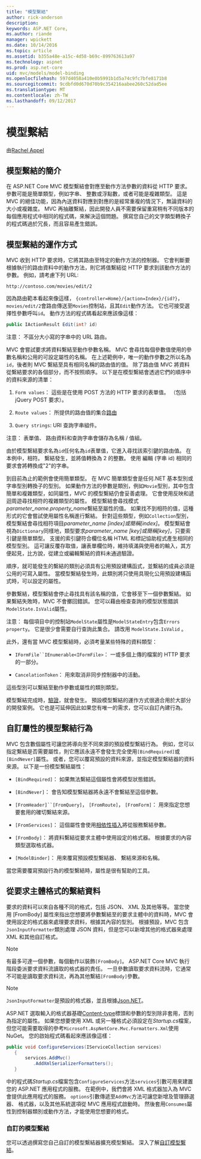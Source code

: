 ```yaml
---
title: "模型繫結"
author: rick-anderson
description: 
keywords: ASP.NET Core,
ms.author: riande
manager: wpickett
ms.date: 10/14/2016
ms.topic: article
ms.assetid: b355a48e-a15c-4d58-b69c-899763613a97
ms.technology: aspnet
ms.prod: asp.net-core
uid: mvc/models/model-binding
ms.openlocfilehash: 597d4058a410e0b5991b1d5a74c9fc7bfe8171b8
ms.sourcegitcommit: 9cdbfd0d670d70b9c354216aabee260c52dad5ee
ms.translationtype: MT
ms.contentlocale: zh-TW
ms.lasthandoff: 09/12/2017
---
```

# <a name="model-binding"></a>模型繫結

由[Rachel Appel](https://github.com/rachelappel)

## <a name="introduction-to-model-binding"></a>模型繫結的簡介

在 ASP.NET Core MVC 模型繫結會對應至動作方法參數的資料從 HTTP 要求。 參數可能是簡單類型，例如字串、 整數或浮點數，或者可能是複雜類型。 這是 MVC 的絕佳功能，因為內送資料對應到對應的是經常重複的情況下，無論資料的大小或複雜度。 MVC 再抽離繫結，因此開發人員不需要保留重寫稍有不同版本的每個應用程式中相同的程式碼，來解決這個問題。 撰寫您自己的文字類型轉換子的程式碼過於冗長，而且容易產生錯誤。

## <a name="how-model-binding-works"></a>模型繫結的運作方式

MVC 收到 HTTP 要求時，它將其路由至特定的動作方法的控制器。 它會判斷要根據執行的路由資料中的動作方法，則它將值繫結從 HTTP 要求到該動作方法的參數。 例如，請考慮下列 URL:

`http://contoso.com/movies/edit/2`

因為路由範本看起來像這樣， `{controller=Home}/{action=Index}/{id?}`，`movies/edit/2`會路由傳送至`Movies`控制站，且其`Edit`動作方法。 它也可接受選擇性參數呼叫`id`。 動作方法的程式碼看起來應該像這樣：

<!-- literal_block {"ids": [], "linenos": true, "xml:space": "preserve", "language": "csharp"} -->

```csharp
public IActionResult Edit(int? id)
   ```

注意： 不區分大小寫的字串中的 URL 路由。

MVC 會嘗試要求將資料繫結至動作參數名稱。 MVC 會尋找每個參數值使用的參數名稱和公用的可設定屬性的名稱。 在上述範例中，唯一的動作參數之所以名為`id`，後者則 MVC 繫結至具有相同名稱的路由值的值。 除了路由值 MVC 將資料從繫結要求的各個部分，而不按照順序。 以下是在模型繫結會透過它們的順序中的資料來源的清單：

1. `Form values`： 這些是在使用 POST 方法的 HTTP 要求的表單值。 （包括 jQuery POST 要求）。

2. `Route values`： 所提供的路由值的集合[路由](../../fundamentals/routing.md)

3. `Query strings`: URI 查詢字串組件。

<!-- DocFX BUG
The link works but generates an error when building with DocFX
@fundamentals/routing
[Routing](xref:fundamentals/routing)
-->

注意： 表單值、 路由資料和查詢字串會儲存為名稱 / 值組。

由於模型繫結要求名為`id`任何名為`id`表單值，它進入尋找該索引鍵的路由值。 在本例中，相符。 繫結發生，並將值轉換為 2 的整數。 使用 編輯 (字串 id) 相同的要求會將轉換成"2"的字串。

到目前為止的範例會使用簡單類型。 在 MVC 簡單類型會是任何.NET 基本型別或字串型別轉換子的型別。 如果動作方法的參數是類別，例如`Movie`型別，其中包含簡單和複雜類型，如同屬性，MVC 的模型繫結仍會妥善處理。 它會使用反映和遞迴周遊尋找相符的複雜類型的屬性。 模型繫結會尋找模式*parameter_name.property_name*繫結至屬性的值。 如果找不到相符的值，這種形式的它會嘗試使用屬性名稱進行繫結。 針對這些類型，例如`Collection`型別，模型繫結會尋找相符項目*parameter_name [index]*或簡稱*[index]*。 模型繫結會視為`Dictionary`同樣地，類型要求*parameter_name [key]*或簡稱*[key]*，只要索引鍵是簡單類型。 支援的索引鍵符合欄位名稱 HTML 和標記協助程式產生相同的模型型別。 這可讓反覆存取值，讓表單欄位時，維持填滿與使用者的輸入，其方便起見，比方說，從建立或編輯繫結的資料未通過驗證。

順序，就可能發生的繫結的類別必須具有公用預設建構函式，並繫結的成員必須是公用的可寫入屬性。 當模型繫結發生時，此類別將只使用具現化公用預設建構函式時，可以設定的屬性。

參數繫結，模型繫結會停止尋找具有該名稱的值，它會移至下一個參數繫結。 如果繫結失敗時，MVC 不會擲回錯誤。 您可以藉由檢查查詢的模型狀態錯誤`ModelState.IsValid`屬性。

注意： 每個項目中的控制站`ModelState`屬性是`ModelStateEntry`包含`Errors property`。 它是很少會需要自行查詢此集合。 請改用 `ModelState.IsValid` 。

此外，還有當 MVC 模型繫結時，必須考量某些特殊的資料類型：

* `IFormFile``IEnumerable<IFormFile>`： 一或多個上傳的檔案的 HTTP 要求的一部分。

* `CancelationToken`： 用來取消非同步控制器中的活動。

這些型別可以繫結至動作參數或屬性的類別類型。

模型繫結完成時，[驗證](validation.md)，就會發生。 預設模型繫結的運作方式很適合用於大部分的開發案例。 它也是可延伸因此如果您有唯一的需求，您可以自訂內建行為。

## <a name="customize-model-binding-behavior-with-attributes"></a>自訂屬性的模型繫結行為

MVC 包含數個屬性可讓您將導向至不同來源的預設模型繫結行為。 例如，您可以指定繫結是否需要屬性，則它應該永遠不會發生完全使用`[BindRequired]`或`[BindNever]`屬性。 或者，您可以覆寫預設的資料來源，並指定模型繫結器的資料來源。 以下是一份模型繫結屬性：

* `[BindRequired]`： 如果無法繫結這個屬性會將模型狀態錯誤。

* `[BindNever]`： 會告知模型繫結器將永遠不會繫結至這個參數。

* `[FromHeader]``[FromQuery]`， `[FromRoute]`， `[FromForm]`： 用來指定您想要套用的確切繫結來源。

* `[FromServices]`： 這個屬性會使用[相依性插入](../../fundamentals/dependency-injection.md)將從服務繫結參數。

* `[FromBody]`： 將資料繫結從要求主體中使用設定的格式器。 根據要求的內容類型選取格式器。

* `[ModelBinder]`： 用來覆寫預設模型繫結器、 繫結來源和名稱。

當您需要覆寫預設行為的模型繫結時，屬性是很有幫助的工具。

## <a name="binding-formatted-data-from-the-request-body"></a>從要求主體格式的繫結資料

要求的資料可以來自各種不同的格式，包括 JSON、 XML 及其他等等。 當您使用 [FromBody] 屬性來指出您想要將參數繫結至的要求主體中的資料時，MVC 會使用設定的格式器來處理要求資料，根據其內容的型別。 根據預設，MVC 包含`JsonInputFormatter`類別處理 JSON 資料，但是您可以新增其他的格式器來處理 XML 和其他自訂格式。

> [!NOTE]
> 有最多可達一個參數，每個動作以裝飾`[FromBody]`。 ASP.NET Core MVC 執行階段委派要求資料流讀取的格式器的責任。 一旦參數讀取要求資料流時，它通常不可能是讀取要求資料流，再為其他繫結`[FromBody]`參數。

> [!NOTE]
> `JsonInputFormatter`是預設的格式器，並且根據[Json.NET](https://www.newtonsoft.com/json)。

ASP.NET 選取輸入的格式器基礎[Content-type](https://www.w3.org/Protocols/rfc1341/4_Content-Type.html)標頭和參數的型別除非套用，否則為指定的屬性。 如果您想要使用 XML 或另一種格式必須設定在*Startup.cs*檔案，但您可能需要取得的參考`Microsoft.AspNetCore.Mvc.Formatters.Xml`使用 NuGet。 您的啟始程式碼看起來應該像這樣：

<!-- literal_block {"ids": [], "linenos": true, "xml:space": "preserve", "language": "csharp"} -->

```csharp
public void ConfigureServices(IServiceCollection services)
   {
       services.AddMvc()
          .AddXmlSerializerFormatters();
   }
   ```

中的程式碼*Startup.cs*檔案包含`ConfigureServices`方法`services`引數可用來建置您的 ASP.NET 應用程式的服務。 在範例中，我們會將 XML 格式器加入為 MVC 會提供此應用程式的服務。 `options`引數傳遞至`AddMvc`方法可讓您新增及管理篩選器、 格式器，以及其他系統選項從 MVC 應用程式啟動時。 然後套用`Consumes`屬性到控制器類別或動作方法，才能使用您想要的格式。

### <a name="custom-model-binding"></a>自訂的模型繫結

您可以透過撰寫您自己自訂的模型繫結器擴充模型繫結。 深入了解[自訂模型繫結](../advanced/custom-model-binding.md)。
